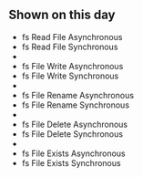 ## Shown on this day
- fs Read File Asynchronous
- fs Read File Synchronous
- 
- fs File Write Asynchronous
- fs File Write Synchronous
- 
- fs File Rename Asynchronous
- fs File Rename Synchronous
- 
- fs File Delete Asynchronous
- fs File Delete Synchronous
- 
- fs File Exists Asynchronous
- fs File Exists Synchronous